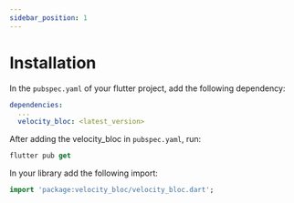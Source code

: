 ```yaml
---
sidebar_position: 1
---
```


# Installation

In the `pubspec.yaml` of your flutter project, add the following dependency:

```yaml
dependencies:
  ...
  velocity_bloc: <latest_version>
```

After adding the velocity_bloc in `pubspec.yaml`, run: 
```dart
flutter pub get
```

In your library add the following import:

```dart
import 'package:velocity_bloc/velocity_bloc.dart';
```



